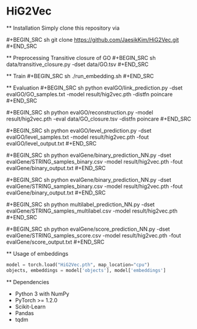 # HiG2Vec

** Installation
Simply clone this repository via

#+BEGIN_SRC sh
git clone https://github.com/JaesikKim/HiG2Vec.git
#+END_SRC

** Preprocessing
Transitive closure of GO
#+BEGIN_SRC sh
data/transitive_closure.py -dset data/GO.tsv
#+END_SRC

** Train
#+BEGIN_SRC sh
./run_embedding.sh
#+END_SRC

** Evaluation
#+BEGIN_SRC sh
python evalGO/link_prediction.py -dset evalGO/GO_samples.txt -model result/hig2vec.pth -distfn poincare
#+END_SRC

#+BEGIN_SRC sh
python evalGO/reconstruction.py -model result/hig2vec.pth -eval data/GO_closure.tsv -distfn poincare
#+END_SRC

#+BEGIN_SRC sh
python evalGO/level_prediction.py -dset evalGO/level_samples.txt -model result/hig2vec.pth -fout evalGO/level_output.txt 
#+END_SRC

#+BEGIN_SRC sh
python evalGene/binary_prediction_NN.py -dset evalGene/STRING_samples_binary.csv -model result/hig2vec.pth -fout evalGene/binary_output.txt
#+END_SRC

#+BEGIN_SRC sh
python evalGene/binary_prediction_NN.py -dset evalGene/STRING_samples_binary.csv -model result/hig2vec.pth -fout evalGene/binary_output.txt
#+END_SRC

#+BEGIN_SRC sh
python multilabel_prediction_NN.py -dset evalGene/STRING_samples_multilabel.csv -model result/hig2vec.pth
#+END_SRC

#+BEGIN_SRC sh
python evalGene/score_prediction_NN.py -dset evalGene/STRING_samples_score.csv -model result/hig2vec.pth -fout evalGene/score_output.txt
#+END_SRC

** Usage of embeddings
```python
model = torch.load("HiG2Vec.pth", map_location="cpu")
objects, embeddings = model['objects'], model['embeddings']
```

** Dependencies
- Python 3 with NumPy
- PyTorch >= 1.2.0
- Scikit-Learn
- Pandas
- tqdm
